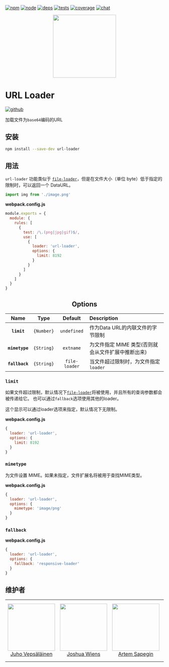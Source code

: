 
[![npm][npm]][npm-url]
[![node][node]][node-url]
[![deps][deps]][deps-url]
[![tests][tests]][tests-url]
[![coverage][cover]][cover-url]
[![chat][chat]][chat-url]

<div align="center">
  <a href="https://github.com/webpack/webpack">
    <img width="200" height="200"
      src="https://cdn.rawgit.com/webpack/media/e7485eb2/logo/icon.svg">
  </a>
</div>
<h1>URL Loader</h1>

[![github]][github-url]

加载文件为`base64`编码的URL

<h2>安装</h2>

```bash
npm install --save-dev url-loader
```

<h2>用法</h2>

`url-loader` 功能类似于 [`file-loader`](https://github.com/webpack-contrib/file-loader)，但是在文件大小（单位 byte）低于指定的限制时，可以返回一个 DataURL。

```js
import img from './image.png'
```

**webpack.config.js**
```js
module.exports = {
  module: {
    rules: [
      {
        test: /\.(png|jpg|gif)$/,
        use: [
          {
            loader: 'url-loader',
            options: {
              limit: 8192
            }
          }
        ]
      }
    ]
  }
}
```

<h2 align="center">Options</h2>

|Name|Type|Default|Description|
|:--:|:--:|:-----:|:----------|
|**`limit`**|`{Number}`|`undefined`|作为Data URL的内联文件的字节限制|
|**`mimetype`**|`{String}`|`extname`|为文件指定 MIME 类型(否则就会从文件扩展中推断出来)|
|**`fallback`**|`{String}`|`file-loader`|当文件超过限制时，为文件指定`loader` |

### `limit`

如果文件超过限制，默认情况下[`file-loader`](https://github.com/webpack-contrib/file-loader)将被使用，并且所有的查询参数都会被传递给它。
也可以通过`fallback`选项使用其他的loader。

这个显示可以通过loader选项来指定，默认情况下无限制。

**webpack.config.js**
```js
{
  loader: 'url-loader',
  options: {
    limit: 8192
  }
}
```

### `mimetype`

为文件设置 MIME。如果未指定，文件扩展名将被用于查找MIME类型。

**webpack.config.js**
```js
{
  loader: 'url-loader',
  options: {
    mimetype: 'image/png'
  }
}
```

### `fallback`

**webpack.config.js**
```js
{
  loader: 'url-loader',
  options: {
    fallback: 'responsive-loader'
  }
}
```

<h2 >维护者</h2>

<table>
  <tbody>
    <tr>
      <td align="center">
        <a href="https://github.com/bebraw">
          <img width="150" height="150" src="https://github.com/bebraw.png?v=3&s=150">
          </br>
          Juho Vepsäläinen
        </a>
      </td>
      <td align="center">
        <a href="https://github.com/d3viant0ne">
          <img width="150" height="150" src="https://github.com/d3viant0ne.png?v=3&s=150">
          </br>
          Joshua Wiens
        </a>
      </td>
      <td align="center">
        <a href="https://github.com/sapegin">
          <img width="150" height="150" src="https://github.com/sapegin.png?v=3&s=150">
          </br>
          Artem Sapegin
        </a>
      </td>
      <td align="center">
        <a href="https://github.com/michael-ciniawsky">
          <img width="150" height="150" src="https://github.com/michael-ciniawsky.png?v=3&s=150">
          </br>
          Michael Ciniawsky
        </a>
      </td>
      <td align="center">
        <a href="https://github.com/evilebottnawi">
          <img width="150" height="150" src="https://github.com/evilebottnawi.png?v=3&s=150">
          </br>
          Alexander Krasnoyarov
        </a>
      </td>
    </tr>
  <tbody>
</table>


[github]: https://img.shields.io/badge/Github-%E6%9F%A5%E7%9C%8B%E6%9B%B4%E5%A4%9A-brightgreen.svg
[github-url]: https://github.com/webpack-contrib/url-loader

[npm]: https://img.shields.io/npm/v/url-loader.svg
[npm-url]: https://npmjs.com/package/url-loader

[node]: https://img.shields.io/node/v/url-loader.svg
[node-url]: https://nodejs.org

[deps]: https://david-dm.org/webpack-contrib/url-loader.svg
[deps-url]: https://david-dm.org/webpack-contrib/url-loader

[tests]: http://img.shields.io/travis/webpack-contrib/url-loader.svg
[tests-url]: https://travis-ci.org/webpack-contrib/url-loader

[cover]: https://coveralls.io/repos/github/webpack-contrib/url-loader/badge.svg
[cover-url]: https://coveralls.io/github/webpack-contrib/url-loader

[chat]: https://badges.gitter.im/webpack/webpack.svg
[chat-url]: https://gitter.im/webpack/webpack
